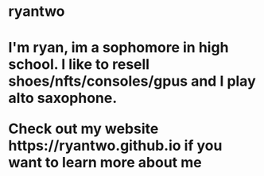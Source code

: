 <h1> ryantwo <h1>
<p> I'm ryan, im a sophomore in high school. I like to resell shoes/nfts/consoles/gpus and I play alto saxophone. </p>
<p> Check out my website https://ryantwo.github.io if you want to learn more about me </p>




<!---
Quirrell2/Quirrell2 is a ✨ special ✨ repository because its `README.md` (this file) appears on your GitHub profile.
You can click the Preview link to take a look at your changes.
--->
